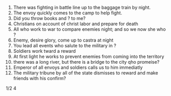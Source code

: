 1. There was fighting in battle line up to the baggage train by night.
2. The envoy quickly comes to the camp to help fight.
3. Did you throw books and ? to me?
4. Christians on account of christ labor and prepare for death
5. All who work to war to compare enemies night; and so we now she who ?
6. Enemy, desire glory, come up to castra at night 
7. You lead all events who salute to the military in ?
8. Soldiers work tward a reward
9. At first light he works to prevent enemies from coming into the territory
10. there was a long river, but there is a bridge to the city qho promeise?
11. Emperor of all envoys and soldiers calls us to him immediatly
12. The military tribune by all of the state dismisses to reward and make friends with his confirm?

1/2
4


